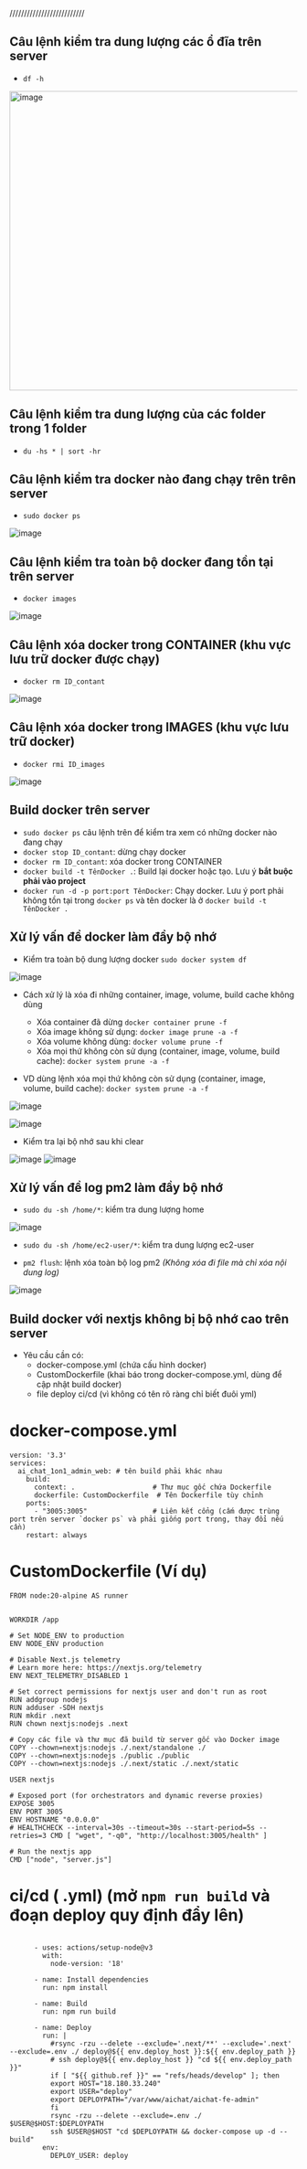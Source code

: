 //////////////////////////
## Câu lệnh kiểm tra dung lượng các ổ đĩa trên server
- `df -h`

<img width="524" alt="image" src="https://github.com/user-attachments/assets/e878b2db-ee03-4eed-8451-c27f695b914a">

## Câu lệnh kiểm tra dung lượng của các folder trong 1 folder
- `du -hs * | sort -hr`

## Câu lệnh kiểm tra docker nào đang chạy trên trên server
- `sudo docker ps`

![image](https://github.com/user-attachments/assets/2af509ca-a43f-47dd-b174-32ca6d4e6351)

## Câu lệnh kiểm tra toàn bộ docker đang tồn tại trên server
- `docker images`

![image](https://github.com/user-attachments/assets/240dc9e8-1b9b-4265-a74b-20468f1b1dfa)

## Câu lệnh xóa docker trong CONTAINER (khu vực lưu trữ docker được chạy)
- `docker rm ID_contant`

![image](https://github.com/user-attachments/assets/e2d193b6-12ee-4e08-bfae-1009508c77ff)

## Câu lệnh xóa docker trong IMAGES (khu vực lưu trữ docker)
- `docker rmi ID_images`

![image](https://github.com/user-attachments/assets/6b942642-bdac-4a6e-8245-ab49333e9380)


## Build docker trên server
- `sudo docker ps` câu lệnh trên để kiểm tra xem có những docker nào đang chạy
- `docker stop ID_contant`: dừng chạy docker
- `docker rm ID_contant`: xóa docker trong CONTAINER
- `docker build -t TênDocker .`: Build lại docker hoặc tạo. Lưu ý **bắt buộc phải vào project**
- `docker run -d -p port:port TênDocker`: Chạy docker. Lưu ý port phải không tồn tại trong `docker ps` và tên docker là ở `docker build -t TênDocker .`

## Xử lý vấn đề docker làm đầy bộ nhớ
- Kiểm tra toàn bộ dung lượng docker `sudo docker system df`

![image](https://github.com/user-attachments/assets/c00a4a45-2c67-45a7-bed9-df8b09e6f495)

- Cách xử lý là xóa đi những container, image, volume, build cache không dùng
  - Xóa container đã dừng `docker container prune -f`
  - Xóa image không sử dụng: `docker image prune -a -f`
  - Xóa volume không dùng: `docker volume prune -f`
  - Xóa mọi thứ không còn sử dụng (container, image, volume, build cache): `docker system prune -a -f`

- VD dùng lệnh xóa mọi thứ không còn sử dụng (container, image, volume, build cache): `docker system prune -a -f`

![image](https://github.com/user-attachments/assets/06fadb58-89e3-4f16-a1d6-94e2b03423ca)

![image](https://github.com/user-attachments/assets/38552afe-1148-4195-bf2d-5ef31900bb8a)

- Kiểm tra lại bộ nhớ sau khi clear

![image](https://github.com/user-attachments/assets/3f047259-f2bd-4062-bb52-b95d4ce7339a)
![image](https://github.com/user-attachments/assets/b0ad8fb6-74bf-4850-9146-3f4e18f7da8b)

## Xử lý vấn đề log pm2 làm đầy bộ nhớ
- `sudo du -sh /home/*`: kiểm tra dung lượng home

![image](https://github.com/user-attachments/assets/765c7928-92f5-4a5a-90de-088c07b8e70e)

- `sudo du -sh /home/ec2-user/*`: kiểm tra dung lượng ec2-user

- `pm2 flush`: lệnh xóa toàn bộ log pm2 *(Không xóa đi file mà chỉ xóa nội dung log)*

![image](https://github.com/user-attachments/assets/a29afb4f-04de-4851-b2ec-9b3030f81083)

## Build docker với nextjs không bị bộ nhớ cao trên server
- Yêu cầu cần có:
  - docker-compose.yml (chứa cấu hình docker)
  - CustomDockerfile (khai báo trong docker-compose.yml, dùng để cập nhật build docker)
  - file deploy ci/cd (vì không có tên rõ ràng chỉ biết đuôi yml)

# docker-compose.yml
```
version: '3.3'
services:
  ai_chat_1on1_admin_web: # tên build phải khác nhau
    build:
      context: .                   # Thư mục gốc chứa Dockerfile
      dockerfile: CustomDockerfile  # Tên Dockerfile tùy chỉnh
    ports:
      - "3005:3005"                # Liên kết cổng (cấm được trùng port trên server `docker ps` và phải giống port trong, thay đổi nếu cần)
    restart: always
```

# CustomDockerfile (Ví dụ)
```
FROM node:20-alpine AS runner


WORKDIR /app

# Set NODE_ENV to production
ENV NODE_ENV production

# Disable Next.js telemetry
# Learn more here: https://nextjs.org/telemetry
ENV NEXT_TELEMETRY_DISABLED 1

# Set correct permissions for nextjs user and don't run as root
RUN addgroup nodejs
RUN adduser -SDH nextjs
RUN mkdir .next
RUN chown nextjs:nodejs .next

# Copy các file và thư mục đã build từ server gốc vào Docker image
COPY --chown=nextjs:nodejs ./.next/standalone ./
COPY --chown=nextjs:nodejs ./public ./public
COPY --chown=nextjs:nodejs ./.next/static ./.next/static

USER nextjs

# Exposed port (for orchestrators and dynamic reverse proxies)
EXPOSE 3005
ENV PORT 3005
ENV HOSTNAME "0.0.0.0"
# HEALTHCHECK --interval=30s --timeout=30s --start-period=5s --retries=3 CMD [ "wget", "-q0", "http://localhost:3005/health" ]

# Run the nextjs app
CMD ["node", "server.js"]
```

# ci/cd ( .yml) (mở `npm run build` và đoạn deploy quy định đẩy lên)
```

      - uses: actions/setup-node@v3
        with:
          node-version: '18'

      - name: Install dependencies
        run: npm install

      - name: Build
        run: npm run build

      - name: Deploy
        run: |
          #rsync -rzu --delete --exclude='.next/**' --exclude='.next' --exclude=.env ./ deploy@${{ env.deploy_host }}:${{ env.deploy_path }}
          # ssh deploy@${{ env.deploy_host }} "cd ${{ env.deploy_path }}"
          if [ "${{ github.ref }}" == "refs/heads/develop" ]; then
          export HOST="18.180.33.240"
          export USER="deploy"
          export DEPLOYPATH="/var/www/aichat/aichat-fe-admin"
          fi
          rsync -rzu --delete --exclude=.env ./ $USER@$HOST:$DEPLOYPATH
          ssh $USER@$HOST "cd $DEPLOYPATH && docker-compose up -d --build"
        env:
          DEPLOY_USER: deploy
```
